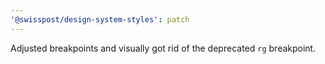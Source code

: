 ```yaml
---
'@swisspost/design-system-styles': patch
---
```


Adjusted breakpoints and visually got rid of the deprecated `rg` breakpoint.
